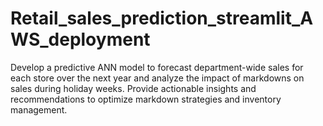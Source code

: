 # Retail_sales_prediction_streamlit_AWS_deployment
Develop a predictive ANN model to forecast department-wide sales for each store over the next year and analyze the impact of markdowns on sales during holiday weeks. Provide actionable insights and recommendations to optimize markdown strategies and inventory management.
